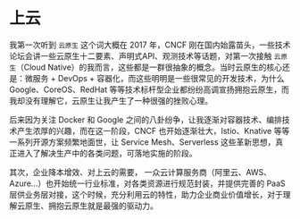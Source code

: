 # 上云

我第一次听到 `云原生` 这个词大概在 2017 年，CNCF 刚在国内始露苗头，一些技术论坛会讲一些云原生十二要素、声明式API、观测技术等话题，对第一次接触 `云原生`（Cloud Native）的我而言，这些都是一群很抽象的概念。当时云原生的核心还是：微服务 + DevOps + 容器化，而这些明明是一些很常见的开发技术，为什么 Google、CoreOS、RedHat 等等技术标杆型企业都纷纷高调宣扬拥抱云原生，而我却没有理解它，云原生让我产生了一种很强的挫败心理。

后来因为关注 Docker 和 Google 之间的八卦纷争，让我逐渐对容器技术、编排技术产生浓厚的兴趣，而在这一阶段，CNCF 也开始逐渐壮大，Istio、Knative 等等一系列开源方案频繁地面世，让 Service Mesh、Serverless 这些革新思想，真正进入了解决生产中的各类问题，可落地实施的阶段。

其次，企业降本增效、对上云的需要，
一众云计算服务商（阿里云、AWS、Azure...）也开始统一行业标准，对各类资源进行规范封装，并提供完善的 PaaS 层供业务层对接，这个时候，充分利用云的特性，助力企业商业价值增长，对于理解云原生、拥抱云原生就是最强的驱动力。



